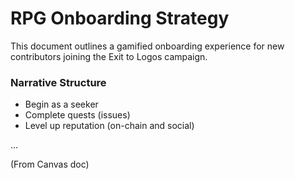 # RPG Onboarding Strategy

This document outlines a gamified onboarding experience for new contributors joining the Exit to Logos campaign.

### Narrative Structure
- Begin as a seeker
- Complete quests (issues)
- Level up reputation (on-chain and social)

...

(From Canvas doc)
